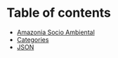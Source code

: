 # Table of contents

* [Amazonia Socio Ambiental](README.md)
* [Categories](categories.md)
* [JSON](json.md)
